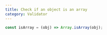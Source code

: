 ```yaml
---
title: Check if an object is an array
category: Validator
---
```


```js
const isArray = (obj) => Array.isArray(obj);
```
